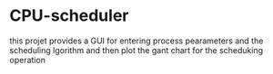 # CPU-scheduler
this projet provides a GUI for entering process pearameters and the scheduling lgorithm and then plot the gant chart for the scheduking operation
